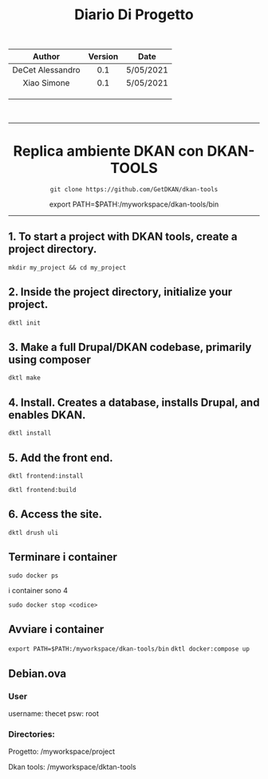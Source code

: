 <center> 

# Diario Di Progetto
<br>

 | Author | Version  |  Date |
|:------:|:--------:|:-----:|
|  DeCet Alessandro | 0.1 | 5/05/2021 |
| Xiao Simone  | 0.1  | 5/05/2021  |   
|   |   |   |
|   |   |   |
|   |   |   |
<br>



---


# Replica ambiente DKAN con DKAN-TOOLS

```
git clone https://github.com/GetDKAN/dkan-tools
```
export PATH=$PATH:/myworkspace/dkan-tools/bin

---

</center>

## 1. To start a project with DKAN tools, create a project directory.

   `mkdir my_project && cd my_project`

## 2. Inside the project directory, initialize your project.

   `dktl init`

## 3. Make a full Drupal/DKAN codebase, primarily using composer 

   `dktl make`

## 4. Install. Creates a database, installs Drupal, and enables DKAN.

   `dktl install`

## 5. Add the front end.

   `dktl frontend:install `

   `dktl frontend:build`

## 6. Access the site.

   `dktl drush uli`

## Terminare i container

`sudo docker ps`

i container sono 4

`sudo docker stop <codice>` 

## Avviare i container

`export PATH=$PATH:/myworkspace/dkan-tools/bin`
`dktl docker:compose up`


## Debian.ova
### User 
username: thecet
psw: root
### Directories:

Progetto: /myworkspace/project

Dkan tools: /myworkspace/dktan-tools
